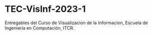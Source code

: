 # TEC-VisInf-2023-1
Entregables del Curso de Visualizacion de la Informacion, Escuela de Ingenieria en Computación, ITCR.
